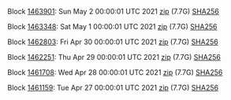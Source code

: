 Block [1463901](https://insight.dash.org/insight/block/000000000000000fd369e43c3c8ed84c177285e4ea18e86f4b8bdf942ad08212): Sun May  2 00:00:01 UTC 2021 [zip](https://dash-bootstrap.ams3.digitaloceanspaces.com/mainnet/2021-05-02/bootstrap.dat.zip) (7.7G) [SHA256](https://dash-bootstrap.ams3.digitaloceanspaces.com/mainnet/2021-05-02/sha256.txt)

Block [1463348](https://insight.dash.org/insight/block/000000000000000d566771296a89715b60b46ac443e507ef86f51330081344a0): Sat May  1 00:00:01 UTC 2021 [zip](https://dash-bootstrap.ams3.digitaloceanspaces.com/mainnet/2021-05-01/bootstrap.dat.zip) (7.7G) [SHA256](https://dash-bootstrap.ams3.digitaloceanspaces.com/mainnet/2021-05-01/sha256.txt)

Block [1462803](https://insight.dash.org/insight/block/00000000000000001f2c6b9b6c069ef0169d97511eaff9441c716e29c25238d2): Fri Apr 30 00:00:01 UTC 2021 [zip](https://dash-bootstrap.ams3.digitaloceanspaces.com/mainnet/2021-04-30/bootstrap.dat.zip) (7.7G) [SHA256](https://dash-bootstrap.ams3.digitaloceanspaces.com/mainnet/2021-04-30/sha256.txt)

Block [1462251](https://insight.dash.org/insight/block/00000000000000169f82e6ba8e5ce0bb78374b576b0f45502db742e3f4d9c72f): Thu Apr 29 00:00:01 UTC 2021 [zip](https://dash-bootstrap.ams3.digitaloceanspaces.com/mainnet/2021-04-29/bootstrap.dat.zip) (7.7G) [SHA256](https://dash-bootstrap.ams3.digitaloceanspaces.com/mainnet/2021-04-29/sha256.txt)

Block [1461708](https://insight.dash.org/insight/block/000000000000000761295aa5dcc3dc7526f3da474080afd3c5e34e7d26bcee2e): Wed Apr 28 00:00:01 UTC 2021 [zip](https://dash-bootstrap.ams3.digitaloceanspaces.com/mainnet/2021-04-28/bootstrap.dat.zip) (7.7G) [SHA256](https://dash-bootstrap.ams3.digitaloceanspaces.com/mainnet/2021-04-28/sha256.txt)

Block [1461159](https://insight.dash.org/insight/block/000000000000000dca67fbec1c9f6b62ee4ec34bb243517d258841a650dd2adc): Tue Apr 27 00:00:01 UTC 2021 [zip](https://dash-bootstrap.ams3.digitaloceanspaces.com/mainnet/2021-04-27/bootstrap.dat.zip) (7.7G) [SHA256](https://dash-bootstrap.ams3.digitaloceanspaces.com/mainnet/2021-04-27/sha256.txt)
